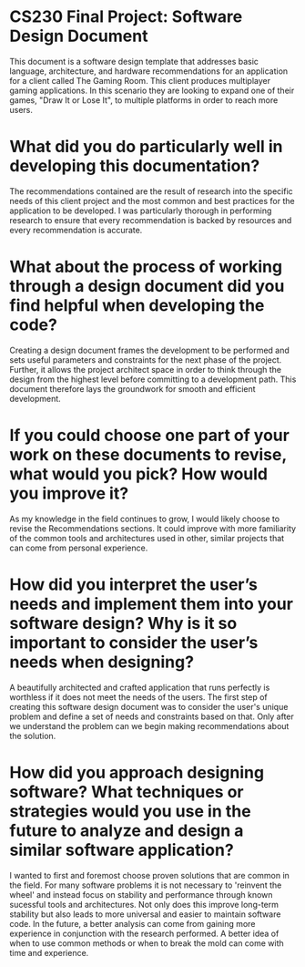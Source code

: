 # CS230 Final Project: Software Design Document

This document is a software design template that addresses basic language, architecture, and hardware recommendations for an application for a client called The Gaming Room. This client produces multiplayer gaming applications. In this scenario they are looking to expand one of their games, "Draw It or Lose It", to multiple platforms in order to reach more users.

# What did you do particularly well in developing this documentation?

The recommendations contained are the result of research into the specific needs of this client project and the most common and best practices for the application to be developed. I was particularly thorough in performing research to ensure that every recommendation is backed by resources and every recommendation is accurate.

# What about the process of working through a design document did you find helpful when developing the code?

Creating a design document frames the development to be performed and sets useful parameters and constraints for the next phase of the project. Further, it allows the project architect space in order to think through the design from the highest level before committing to a development path. This document therefore lays the groundwork for smooth and efficient development.

# If you could choose one part of your work on these documents to revise, what would you pick? How would you improve it?

As my knowledge in the field continues to grow, I would likely choose to revise the Recommendations sections. It could improve with more familiarity of the common tools and architectures used in other, similar projects that can come from personal experience.

# How did you interpret the user’s needs and implement them into your software design? Why is it so important to consider the user’s needs when designing?

A beautifully architected and crafted application that runs perfectly is worthless if it does not meet the needs of the users. The first step of creating this software design document was to consider the user's unique problem and define a set of needs and constraints based on that. Only after we understand the problem can we begin making recommendations about the solution.

# How did you approach designing software? What techniques or strategies would you use in the future to analyze and design a similar software application?

I wanted to first and foremost choose proven solutions that are common in the field. For many software problems it is not necessary to 'reinvent the wheel' and instead focus on stability and performance through known sucessful tools and architectures. Not only does this improve long-term stability but also leads to more universal and easier to maintain software code. In the future, a better analysis can come from gaining more experience in conjunction with the research performed. A better idea of when to use common methods or when to break the mold can come with time and experience.

